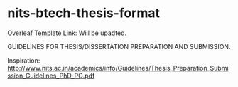 # nits-btech-thesis-format

 Overleaf Template Link: Will be upadted.

GUIDELINES FOR THESIS/DISSERTATION  PREPARATION AND SUBMISSION.

Inspiration: http://www.nits.ac.in/academics/info/Guidelines/Thesis_Preparation_Submission_Guidelines_PhD_PG.pdf
